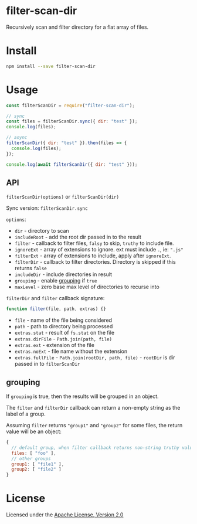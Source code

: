 # filter-scan-dir

Recursively scan and filter directory for a flat array of files.

# Install

```bash
npm install --save filter-scan-dir
```

# Usage

```js
const filterScanDir = require("filter-scan-dir");

// sync
const files = filterScanDir.sync({ dir: "test" });
console.log(files);

// async
filterScanDir({ dir: "test" }).then(files => {
  console.log(files);
});

console.log(await filterScanDir({ dir: "test" }));
```

## API

`filterScanDir(options)` or `filterScanDir(dir)`

Sync version: `filterScanDir.sync`

`options`:

- `dir` - directory to scan
- `includeRoot` - add the root dir passed in to the result
- `filter` - callback to filter files, `falsy` to skip, `truthy` to include file.
- `ignoreExt` - array of extensions to ignore. ext must include `.`, ie: `".js"`
- `filterExt` - array of extensions to include, apply after `ignoreExt`.
- `filterDir` - callback to filter directories. Directory is skipped if this returns `false`
- `includeDir` - include directories in result
- `grouping` - enable [grouping](#grouping) if `true`
- `maxLevel` - zero base max level of directories to recurse into

`filterDir` and `filter` callback signature:

```js
function filter(file, path, extras) {}
```

- `file` - name of the file being considered
- `path` - path to directory being processed
- `extras.stat` - result of `fs.stat` on the file
- `extras.dirFile` - `Path.join(path, file)`
- `extras.ext` - extension of the file
- `extras.noExt` - file name without the extension
- `extras.fullFile` - `Path.join(rootDir, path, file)` - `rootDir` is dir passed in to `filterScanDir`

## grouping

If `grouping` is true, then the results will be grouped in an object.

The `filter` and `filterDir` callback can return a non-empty string as the label of a group.

Assuming `filter` returns `"group1"` and `"group2"` for some files, the return value will be an object:

```js
{
  // default group, when filter callback returns non-string truthy value
  files: [ "foo" ],
  // other groups
  group1: [ "file1" ],
  group2: [ "file2" ]
}
```

# License

Licensed under the [Apache License, Version 2.0](https://www.apache.org/licenses/LICENSE-2.0)
